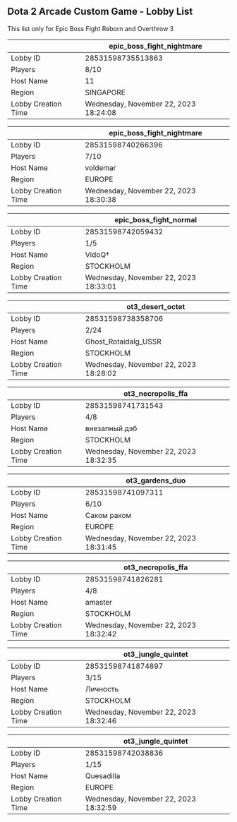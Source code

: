 ## Dota 2 Arcade Custom Game - Lobby List

This list only for Epic Boss Fight Reborn and Overthrow 3

|  | epic_boss_fight_nightmare |
| ------ | ------ |
| Lobby ID | 28531598735513863 |
| Players | 8/10 |
| Host Name | 11 |
| Region | SINGAPORE |
| Lobby Creation Time | Wednesday, November 22, 2023 18:24:08 |


|  | epic_boss_fight_nightmare |
| ------ | ------ |
| Lobby ID | 28531598740266396 |
| Players | 7/10 |
| Host Name | voldemar |
| Region | EUROPE |
| Lobby Creation Time | Wednesday, November 22, 2023 18:30:38 |


|  | epic_boss_fight_normal |
| ------ | ------ |
| Lobby ID | 28531598742059432 |
| Players | 1/5 |
| Host Name | VidoQ† |
| Region | STOCKHOLM |
| Lobby Creation Time | Wednesday, November 22, 2023 18:33:01 |


|  | ot3_desert_octet |
| ------ | ------ |
| Lobby ID | 28531598738358706 |
| Players | 2/24 |
| Host Name | Ghost_Rotaidalg_USSR |
| Region | STOCKHOLM |
| Lobby Creation Time | Wednesday, November 22, 2023 18:28:02 |


|  | ot3_necropolis_ffa |
| ------ | ------ |
| Lobby ID | 28531598741731543 |
| Players | 4/8 |
| Host Name | внезапный дэб |
| Region | STOCKHOLM |
| Lobby Creation Time | Wednesday, November 22, 2023 18:32:35 |


|  | ot3_gardens_duo |
| ------ | ------ |
| Lobby ID | 28531598741097311 |
| Players | 6/10 |
| Host Name | Саком раком |
| Region | EUROPE |
| Lobby Creation Time | Wednesday, November 22, 2023 18:31:45 |


|  | ot3_necropolis_ffa |
| ------ | ------ |
| Lobby ID | 28531598741826281 |
| Players | 4/8 |
| Host Name | amaster |
| Region | STOCKHOLM |
| Lobby Creation Time | Wednesday, November 22, 2023 18:32:42 |


|  | ot3_jungle_quintet |
| ------ | ------ |
| Lobby ID | 28531598741874897 |
| Players | 3/15 |
| Host Name | Личность |
| Region | STOCKHOLM |
| Lobby Creation Time | Wednesday, November 22, 2023 18:32:46 |


|  | ot3_jungle_quintet |
| ------ | ------ |
| Lobby ID | 28531598742038836 |
| Players | 1/15 |
| Host Name | Quesadilla |
| Region | EUROPE |
| Lobby Creation Time | Wednesday, November 22, 2023 18:32:59 |


